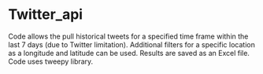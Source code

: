 # Twitter_api

Code allows the pull historical tweets for a specified time frame within the last 7 days (due to Twitter limitation). 
Additional filters for a specific location as a longitude and latitude can be used.
Results are saved as an Excel file.
Code uses tweepy library.
